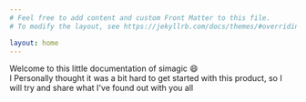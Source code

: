 ```yaml
---
# Feel free to add content and custom Front Matter to this file.
# To modify the layout, see https://jekyllrb.com/docs/themes/#overriding-theme-defaults

layout: home
---
```




Welcome to this little documentation of simagic :smile:  
I Personally thought it was a bit hard to get started with this product, so I will try and share what I've found out with you all